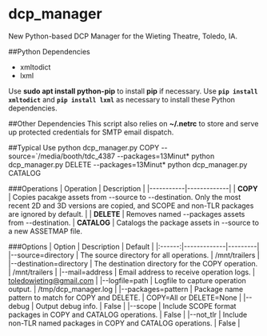 # dcp_manager
New Python-based DCP Manager for the Wieting Theatre, Toledo, IA.

##Python Dependencies
   - xmltodict
   - lxml

Use **sudo apt install python-pip** to install **pip** if necessary.
Use **```pip install xmltodict```** and **```pip install lxml```** as necessary to install these Python dependencies.
 
##Other Dependencies
This script also relies on **~/.netrc** to store and serve up protected credentials for SMTP email dispatch.

##Typical Use
    python dcp_manager.py COPY --source=`/media/booth/tdc_4387 --packages=13Minut*
    python dcp_manager.py DELETE --packages=13Minut*
    python dcp_manager.py CATALOG 
    
###Operations
| Operation | Description |
|-----------|-------------|
| **COPY** | Copies pacakge assets from --source to --destination. Only the most recent 2D and 3D versions are copied, and SCOPE and non-TLR packages are ignored by default. |
| **DELETE** | Removes named --packages assets from --destination.
| **CATALOG** | Catalogs the package assets in --source to a new ASSETMAP file.
 
 
  
 
###Options
| Option | Description | Default |
|:------:|-------------|---------|
|--source=directory | The source directory for all operations. | /mnt/trailers |
|--destination=directory | The destination directory for the COPY operation. | /mnt/trailers |
|--mail=address | Email address to receive operation logs. | toledowieting@gmail.com |
|--logfile=path | Logfile to capture operation output. | /tmp/dcp_manager.log |
|--packages=pattern | Package name pattern to match for COPY and DELETE. | COPY=All or DELETE=None |
|--debug | Output debug info. | False |
|--scope | Include SCOPE format packages in COPY and CATALOG operations. | False |
|--not_tlr | Include non-TLR named packages in COPY and CATALOG operations. | False |


 



